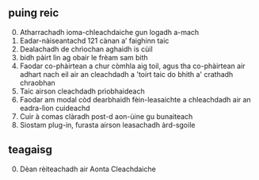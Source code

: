 ## puing reic

0. Atharrachadh ioma-chleachdaiche gun logadh a-mach
1. Eadar-nàiseantachd 121 cànan a’ faighinn taic
2. Dealachadh de chrìochan aghaidh is cùil
3. bidh pàirt lìn ag obair le frèam sam bith
4. Faodar co-phàirtean a chur còmhla aig toil, agus tha co-phàirtean air adhart nach eil air an cleachdadh a 'toirt taic do bhith a' crathadh chraobhan
5. Taic airson cleachdadh prìobhaideach
6. Faodar am modal còd dearbhaidh fèin-leasaichte a chleachdadh air an eadra-lìon cuideachd
7. Cuir à comas clàradh post-d aon-ùine gu bunaiteach
8. Siostam plug-in, furasta airson leasachadh àrd-sgoile

## teagaisg

0. Dèan rèiteachadh air Aonta Cleachdaiche